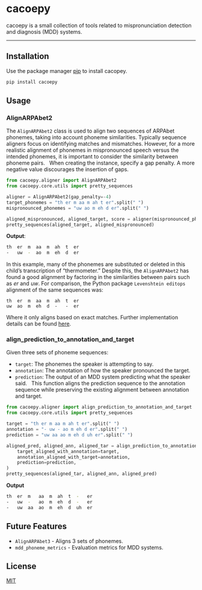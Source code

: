 # cacoepy
cacoepy is a small collection of tools related to mispronunciation detection and diagnosis (MDD) systems.

___

## Installation
Use the package manager [pip](https://pip.pypa.io/en/stable/) to install cacopey.

```bash
pip install cacoepy
```


## Usage
### AlignARPAbet2
The `AlignARPAbet2` class is used to align two sequences of ARPAbet phonemes, taking into account phoneme similarities. Typically sequence aligners focus on identifying matches and mismatches. However, for a more realistic alignment of phonemes in mispronounced speech versus the intended phonemes, it is important to consider the similarity between phoneme pairs.
&nbsp;
When creating the instance, specify a gap penalty. A more negative value discourages the insertion of gaps.
```python
from cacoepy.aligner import AlignARPAbet2
from cacoepy.core.utils import pretty_sequences

aligner = AlignARPAbet2(gap_penalty=-4)
target_phonemes = "th er m aa m ah t er".split(" ")
mispronounced_phonemes = "uw ao m eh d er".split(" ")

aligned_mispronounced, aligned_target, score = aligner(mispronounced_phonemes, target_phonemes)
pretty_sequences(aligned_target, aligned_mispronounced)
```

**Output**:
```bash
th  er  m  aa  m  ah  t  er
-   uw  -  ao  m  eh  d  er
```
In this example, many of the phonemes are substituted or deleted in this child’s transcription of “thermometer.” Despite this, the `AlignARPAbet2` has found a good alignment by factoring in the similarities between pairs such as *er* and *uw*. For comparison, the Python package `Levenshtein editops` alignment of the same sequences was:

```
th  er  m  aa  m  ah  t  er
uw  ao  m  eh  d  -   -  er
```
Where it only aligns based on exact matches. Further implementation details can be found [here](docs/similarity_matrix.md).

### align_prediction_to_annotation_and_target
Given three sets of phoneme sequences:
- `target`: The phonemes the speaker is attempting to say.
- `annotation`: The annotation of how the speaker pronounced the target.
- `prediction`: The output of an MDD system predicting what the speaker said.
&nbsp;
This function aligns the prediction sequence to the annotation sequence while preserving the existing alignment between annotation and target.

```python
from cacoepy.aligner import align_prediction_to_annotation_and_target
from cacoepy.core.utils import pretty_sequences

target = "th er m aa m ah t er".split(" ")
annotation = "- uw - ao m eh d er".split(" ")
prediction = "uw aa ao m eh d uh er".split(" ")

aligned_pred, aligned_ann, aligned_tar = align_prediction_to_annotation_and_target(
    target_aligned_with_annotation=target,
    annotation_aligned_with_target=annotation,
    prediction=prediction,
)
pretty_sequences(aligned_tar, aligned_ann, aligned_pred)
```
**Output**
```bash
th  er  m   aa  m  ah  t  -   er
-   uw  -   ao  m  eh  d  -   er
-   uw  aa  ao  m  eh  d  uh  er
```

## Future Features
- `AlignARPAbet3` - Aligns 3 sets of phonemes.
- `mdd_phoneme_metrics` - Evaluation metrics for MDD systems.




## License

[MIT](https://choosealicense.com/licenses/mit/)